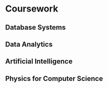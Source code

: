 # Coursework

## Database Systems
## Data Analytics
## Artificial Intelligence
## Physics for Computer Science
